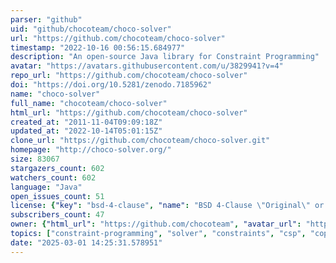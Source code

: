 ```yaml
---
parser: "github"
uid: "github/chocoteam/choco-solver"
url: "https://github.com/chocoteam/choco-solver"
timestamp: "2022-10-16 00:56:15.684977"
description: "An open-source Java library for Constraint Programming"
avatar: "https://avatars.githubusercontent.com/u/3829941?v=4"
repo_url: "https://github.com/chocoteam/choco-solver"
doi: "https://doi.org/10.5281/zenodo.7185962"
name: "choco-solver"
full_name: "chocoteam/choco-solver"
html_url: "https://github.com/chocoteam/choco-solver"
created_at: "2011-11-04T09:09:18Z"
updated_at: "2022-10-14T05:01:15Z"
clone_url: "https://github.com/chocoteam/choco-solver.git"
homepage: "http://choco-solver.org/"
size: 83067
stargazers_count: 602
watchers_count: 602
language: "Java"
open_issues_count: 51
license: {"key": "bsd-4-clause", "name": "BSD 4-Clause \"Original\" or \"Old\" License", "spdx_id": "BSD-4-Clause", "url": "https://api.github.com/licenses/bsd-4-clause", "node_id": "MDc6TGljZW5zZTM5"}
subscribers_count: 47
owner: {"html_url": "https://github.com/chocoteam", "avatar_url": "https://avatars.githubusercontent.com/u/3829941?v=4", "login": "chocoteam", "type": "Organization"}
topics: ["constraint-programming", "solver", "constraints", "csp", "copr", "constraint-satisfaction-problem", "java", "constraint-solver", "constraint-optimisation-problem"]
date: "2025-03-01 14:25:31.578951"
---
```

